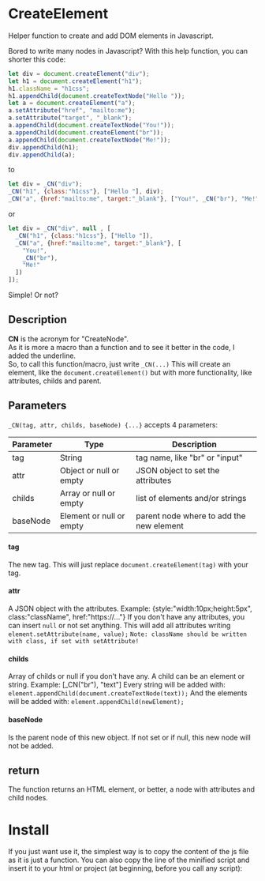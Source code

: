 # CreateElement
Helper function to create and add DOM elements in Javascript.  

Bored to write many nodes in Javascript?  With this help function, you can shorter this code:
``` javascript
let div = document.createElement("div");
let h1 = document.createElement("h1");
h1.className = "h1css";
h1.appendChild(document.createTextNode("Hello "));
let a = document.createElement("a");
a.setAttribute("href", "mailto:me");
a.setAttribute("target", "_blank");
a.appendChild(document.createTextNode("You!"));
a.appendChild(document.createElement("br"));
a.appendChild(document.createTextNode("Me!"));
div.appendChild(h1);
div.appendChild(a);
```

to
``` javascript
let div = _CN("div");
_CN("h1", {class:"h1css"}, ["Hello "], div);
_CN("a", {href:"mailto:me", target:"_blank"}, ["You!", _CN("br"), "Me!"], div);
```
or 
``` javascript
let div = _CN("div", null , [
  _CN("h1", {class:"h1css"}, ["Hello "]),
  _CN("a", {href:"mailto:me", target:"_blank"}, [
    "You!", 
    _CN("br"), 
    "Me!"
  ])
]);
```

Simple! Or not?

## Description
**CN** is the acronym for "CreateNode".  
As it is more a macro than a function and to see it better in the code, I added the underline.  
So, to call this function/macro, just write `_CN(...)`
This will create an element, like the `document.createElement()` but with more functionality, like attributes, childs and parent.

## Parameters
`_CN(tag, attr, childs, baseNode) {...}` accepts 4 parameters:  

|Parameter|Type|Description|
|---|---|---|
|tag|String|tag name, like "br" or "input"|
|attr|Object or null or empty|JSON object to set the attributes|
|childs|Array or null or empty|list of elements and/or strings|
|baseNode|Element or null or empty|parent node where to add the new element|

#### tag
The new tag. This will just replace
`document.createElement(tag)` with your tag.

#### attr
A JSON object with the attributes.
Example: {style:"width:10px;height:5px", class:"className", href:"https://..."}
If you don't have any attributes, you can insert `null` or not set anything.
This will add all attributes writing 
`element.setAttribute(name, value);`
``Note: className should be written with class, if set with setAttribute!``

#### childs
Array of childs or null if you don't have any.
A child can be an element or string.
Example: [_CN("br"), "text"]
Every string will be added with:
`element.appendChild(document.createTextNode(text));`
And the elements will be added with:
`element.appendChild(newElement);`

#### baseNode
Is the parent node of this new object.
If not set or if null, this new node will not be added.

## return
The function returns an HTML element, or better, a node with attributes and child nodes.

# Install
If you just want use it, the simplest way is to copy the content of the js file as it is just a function.
You can also copy the line of the minified script and insert it to your html or project (at beginning, before you call any script):
```

```
